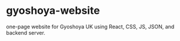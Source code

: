 # gyoshoya-website
 one-page website for Gyoshoya UK using React, CSS, JS, JSON, and backend server.
